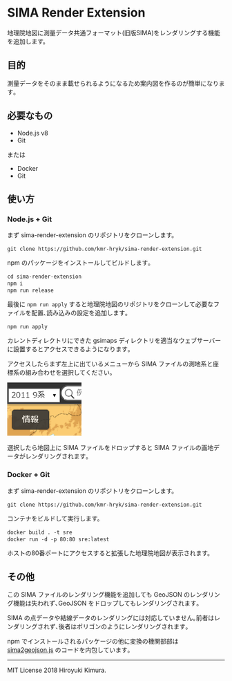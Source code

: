 # SIMA Render Extension

地理院地図に測量データ共通フォーマット(旧版SIMA)をレンダリングする機能を追加します。

## 目的

測量データをそのまま載せられるようになるため案内図を作るのが簡単になります｡

## 必要なもの

- Node.js v8
- Git

または

- Docker
- Git

## 使い方

### Node.js + Git

まず sima-render-extension のリポジトリをクローンします。

```
git clone https://github.com/kmr-hryk/sima-render-extension.git
```

npm のパッケージをインストールしてビルドします｡

```
cd sima-render-extension
npm i
npm run release
```

最後に `npm run apply` すると地理院地図のリポジトリをクローンして必要なファイルを配置､読み込みの設定を追加します｡

```
npm run apply
```

カレントディレクトリにできた gsimaps ディレクトリを適当なウェブサーバーに設置するとアクセスできるようになります｡

アクセスしたらまず左上に出ているメニューから SIMA ファイルの測地系と座標系の組み合わせを選択してください｡

![Projection select](./images/projection.png)

選択したら地図上に SIMA ファイルをドロップすると SIMA ファイルの画地データがレンダリングされます｡


### Docker + Git

まず sima-render-extension のリポジトリをクローンします。

```
git clone https://github.com/kmr-hryk/sima-render-extension.git
```

コンテナをビルドして実行します。

```
docker build . -t sre
docker run -d -p 80:80 sre:latest
```

ホストの80番ポートにアクセスすると拡張した地理院地図が表示されます。

## その他

この SIMA ファイルのレンダリング機能を追加しても GeoJSON のレンダリング機能は失われず､GeoJSON をドロップしてもレンダリングされます｡

SIMA の点データや結線データのレンダリングには対応していません｡前者はレンダリングされず､後者はポリゴンのようにレンダリングされます｡

npm でインストールされるパッケージの他に変換の機関部部は [sima2geojson.js](https://github.com/KMR-zoar/sima2geojson.js) のコードを内包しています｡

----
MIT License 2018 Hiroyuki Kimura.

